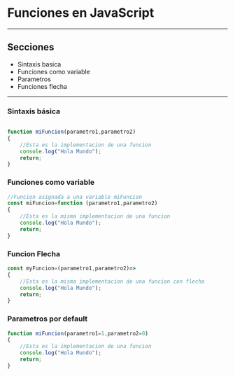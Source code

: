 # Funciones en JavaScript #
---
## Secciones ##
* Sintaxis basica
* Funciones como variable
* Parametros
* Funciones flecha

---

### **Sintaxis básica** ###

```javascript

function miFuncion(parametro1,parametro2)
{
    //Esta es la implementacion de una funcion
    console.log("Hola Mundo");
    return;
}
```
### **Funciones como variable** ###
```js
//Funcion asignada a una variable miFuncion
const miFuncion=function (parametro1,parametro2)
{
    //Esta es la misma implementacion de una funcion
    console.log("Hola Mundo");
    return;  
}
```

### **Funcion Flecha** ###

```js
const myFuncion=(parametro1,parametro2)=>
{
    //Esta es la misma implementacion de una funcion con flecha
    console.log("Hola Mundo");
    return;  
}
```
### **Parametros por default** ###
```js
function miFuncion(parametro1=1,parametro2=0)
{
    //Esta es la implementacion de una funcion
    console.log("Hola Mundo");
    return;
}
```


